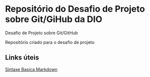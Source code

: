 # Repositório do Desafio de Projeto sobre Git/GiHub da DIO
Desafio de Projeto sobre Git/GitHub

Repositório criado para o desafio de projeto

## Links úteis
[Sintaxe Basica Markdown](https://www.markdownguide.org/basic-syntax/)
